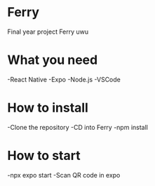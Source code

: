 # Ferry
Final year project Ferry uwu

# What you need
-React Native
-Expo
-Node.js
-VSCode

# How to install
-Clone the repository
-CD into Ferry
-npm install

# How to start
-npx expo start
-Scan QR code in expo


